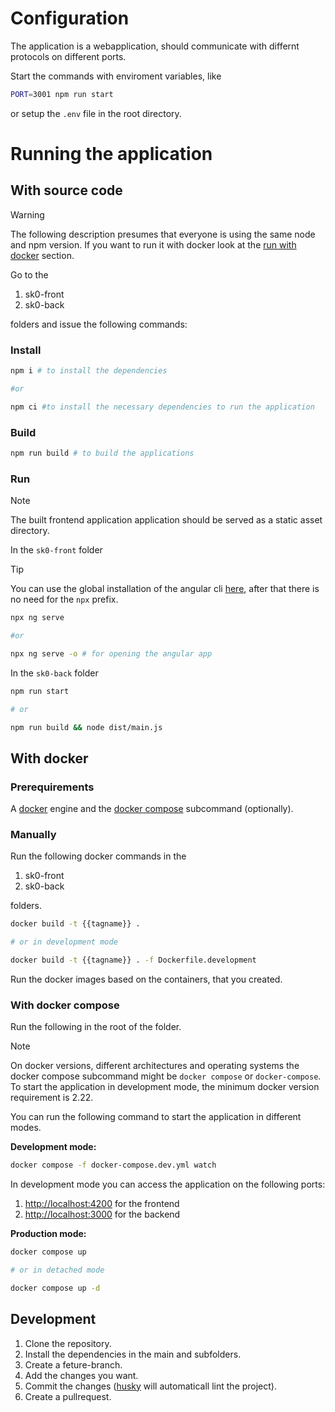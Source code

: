 # Configuration

The application is a webapplication, should communicate with differnt protocols on different ports.

Start the commands with enviroment variables, like

```bash
PORT=3001 npm run start
```

or setup the `.env` file in the root directory.

# Running the application

## With source code

> [!WARNING]  
> The following description presumes that everyone is using the same node and npm version. If you want to run it with docker look at the [run with docker](#with-docker) section.

Go to the

1. sk0-front
2. sk0-back

folders and issue the following commands:

### Install

```bash
npm i # to install the dependencies

#or

npm ci #to install the necessary dependencies to run the application
```

### Build

```bash
npm run build # to build the applications
```

### Run

> [!NOTE]  
> The built frontend application application should be served as a static asset directory.

In the `sk0-front` folder

> [!TIP]  
> You can use the global installation of the angular cli [here](https://angular.io/cli#installing-angular-cli), after that there is no need for the `npx` prefix.

```bash
npx ng serve

#or

npx ng serve -o # for opening the angular app
```

In the `sk0-back` folder

```bash
npm run start

# or

npm run build && node dist/main.js
```

## With docker

### Prerequirements

A [docker](https://www.docker.com/) engine and the [docker compose](https://docs.docker.com/compose/) subcommand (optionally).

### Manually

Run the following docker commands in the

1. sk0-front
2. sk0-back

folders.

```bash
docker build -t {{tagname}} .

# or in development mode

docker build -t {{tagname}} . -f Dockerfile.development
```

Run the docker images based on the containers, that you created.

### With docker compose

Run the following in the root of the folder.

> [!NOTE]  
> On docker versions, different architectures and operating systems the docker compose subcommand might be `docker compose` or `docker-compose`.
> To start the application in development mode, the minimum docker version requirement is 2.22.

You can run the following command to start the application in different modes.

**Development mode:**

```bash
docker compose -f docker-compose.dev.yml watch
```

In development mode you can access the application on the following ports:

1. [http://localhost:4200](http://localhost:4200) for the frontend
2. [http://localhost:3000](http://localhost:3000) for the backend

**Production mode:**

```bash
docker compose up

# or in detached mode

docker compose up -d
```


## Development

1. Clone the repository.
2. Install the dependencies in the main and subfolders.
3. Create a feture-branch.
4. Add the changes you want.
5. Commit the changes ([husky](https://typicode.github.io/husky/) will automaticall lint the project).
6. Create a pullrequest.